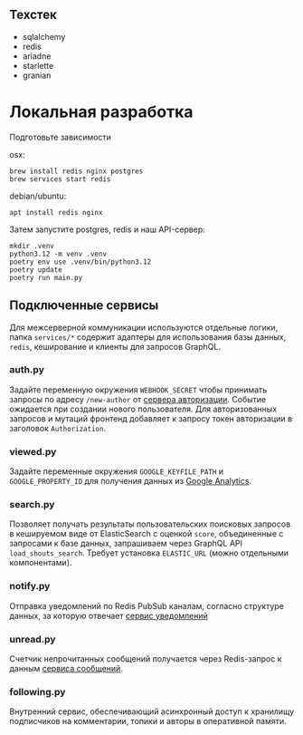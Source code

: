 ## Техстек


- sqlalchemy
- redis
- ariadne
- starlette
- granian

# Локальная разработка

Подготовьте зависимости

osx:
```
brew install redis nginx postgres
brew services start redis
```

debian/ubuntu:
```
apt install redis nginx
```

Затем запустите postgres, redis и наш API-сервер:

```shell
mkdir .venv
python3.12 -m venv .venv
poetry env use .venv/bin/python3.12
poetry update
poetry run main.py
```
## Подключенные сервисы

Для межсерверной коммуникации используются отдельные логики, папка `services/*` содержит адаптеры для использования базы данных, `redis`, кеширование и клиенты для запросов GraphQL.

### auth.py

Задайте переменную окружения `WEBHOOK_SECRET` чтобы принимать запросы по адресу `/new-author` от [сервера авторизации](https://dev.discours.io/devstack/authorizer). Событие ожидается при создании нового пользователя. Для авторизованных запросов и мутаций фронтенд добавляет к запросу токен авторизации в заголовок `Authorization`.

### viewed.py

Задайте переменные окружения `GOOGLE_KEYFILE_PATH` и `GOOGLE_PROPERTY_ID` для получения данных из [Google Analytics](https://developers.google.com/analytics?hl=ru).

### search.py

Позволяет получать результаты пользовательских поисковых запросов в кешируемом виде от ElasticSearch с оценкой `score`, объединенные с запросами к базе данных, запрашиваем через GraphQL API `load_shouts_search`. Требует установка `ELASTIC_URL` (можно отдельными компонентами).

### notify.py

Отправка уведомлений по Redis PubSub каналам, согласно структуре данных, за которую отвечает [сервис уведомлений](https://dev.discours.io/discours.io/notifier)

###  unread.py

Счетчик непрочитанных сообщений получается через Redis-запрос к данным [сервиса сообщений](https://dev.discours.io/discours.io/inbox).

### following.py

Внутренний сервис, обеспечивающий асинхронный доступ к хранилищу подписчиков на комментарии, топики и авторы в оперативной памяти.
